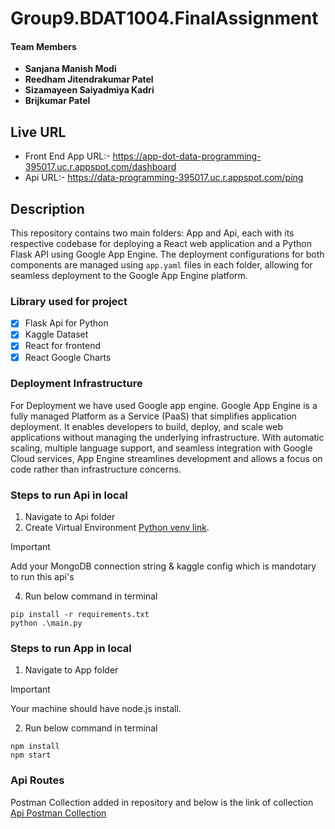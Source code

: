 # Group9.BDAT1004.FinalAssignment

#### Team Members

- **Sanjana Manish Modi**
- **Reedham Jitendrakumar Patel**
- **Sizamayeen Saiyadmiya Kadri**
- **Brijkumar Patel**

## Live URL
- Front End App URL:- https://app-dot-data-programming-395017.uc.r.appspot.com/dashboard
- Api URL:- https://data-programming-395017.uc.r.appspot.com/ping

## Description
This repository contains two main folders: App and Api, each with its respective codebase for deploying a React web application and a Python Flask API using Google App Engine. The deployment configurations for both components are managed using `app.yaml` files in each folder, allowing for seamless deployment to the Google App Engine platform.

### Library used for project
- [x] Flask Api for Python 
- [x] Kaggle Dataset
- [x] React for frontend
- [x] React Google Charts

### Deployment Infrastructure
For Deployment we have used Google app engine.
Google App Engine is a fully managed Platform as a Service (PaaS) that simplifies application deployment. It enables developers to build, deploy, and scale web applications without managing the underlying infrastructure. With automatic scaling, multiple language support, and seamless integration with Google Cloud services, App Engine streamlines development and allows a focus on code rather than infrastructure concerns.

### Steps to run Api in local

1) Navigate to Api folder
2) Create Virtual Environment [Python venv link](https://docs.python.org/3/library/venv.html#:~:text=A%20virtual%20environment%20is%20created,the%20virtual%20environment%20are%20avail).

> [!IMPORTANT]
> Add your MongoDB connection string & kaggle config which is mandotary to run this api's

4) Run below command in terminal
```
pip install -r requirements.txt
python .\main.py
```
 
### Steps to run App in local

1) Navigate to App folder
> [!IMPORTANT]
> Your machine should have node.js install.

2) Run below command in terminal
```
npm install
npm start
```

### Api Routes
Postman Collection added in repository and below is the link of collection
[Api Postman Collection](https://github.com/Sanjanamodi/Group9.BDAT1004.FinalAssignment/blob/main/FlaskApi%20Production.postman_collection.json)
